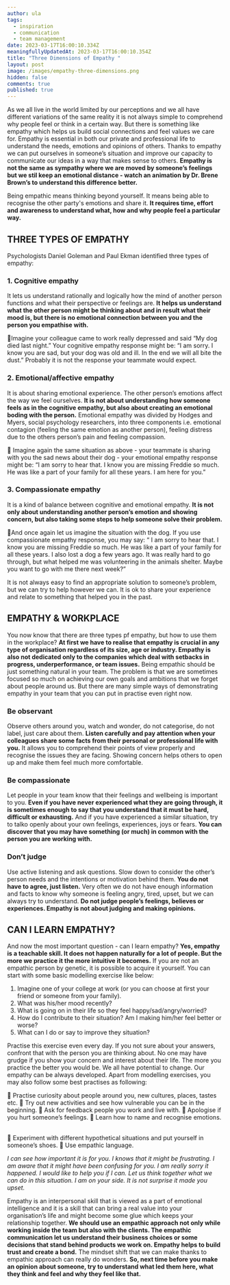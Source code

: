 ```yaml
---
author: ula
tags:
  - inspiration
  - communication
  - team management
date: 2023-03-17T16:00:10.334Z
meaningfullyUpdatedAt: 2023-03-17T16:00:10.354Z
title: "Three Dimensions of Empathy "
layout: post
image: /images/empathy-three-dimensions.png
hidden: false
comments: true
published: true
---
```

As we all live in the world limited by our perceptions and we all have different variations of the same reality it is not always simple to comprehend why people feel or think in a certain way. But there is something like empathy which helps us build social connections and feel values we care for. Empathy is essential in both our private and professional life to understand the needs, emotions and opinions of others. Thanks to empathy we can put ourselves in someone’s situation and improve our capacity to communicate our ideas in a way that makes sense to others. **Empathy is not the same as sympathy where we are moved by someone’s feelings but we stil keep an emotional distance - watch an animation by Dr. Brene Brown’s to understand this difference better.**   

<YouTubeEmbed url='https://www.youtube.com/watch?v=KZBTYViDPlQ' />

Being empathic means thinking beyond yourself. It means being able to recognise the other party's emotions and share it. **It requires time, effort and awareness to understand what, how and why people feel a particular way.** 

## THREE TYPES OF EMPATHY

Psychologists Daniel Goleman and Paul Ekman identified three types of empathy: 

### 1. Cognitive empathy

It lets us understand rationally and logically how the mind of another person functions and what their perspective or feelings are. **It helps us understand what the other person might be thinking about and in result what their mood is, but there is no emotional connection between you and the person you empathise with.** 

📍Imagine your colleague came to work really depressed and said “My dog died last night.” Your cognitive empathy response might be: “I am sorry. I know you are sad, but your dog was old and ill. In the end we will all bite the dust.” Probably it is not the response your teammate would expect.  

### 2. Emotional/affective empathy

It is about sharing emotional experience. The other person’s emotions affect the way we feel ourselves. **It is not about understanding how someone feels as in the cognitive empathy, but also about creating an emotional boding with the person.** Emotional empathy was divided by Hodges and Myers, social psychology researchers, into three components i.e. emotional contagion (feeling  the same emotion as another person), feeling distress due to the others person’s pain and feeling compassion.

📍 Imagine again the same situation as above - your teammate is sharing with you the sad news about their dog - your emotional empathy response might be: “I am sorry to hear that. I know you are missing Freddie so much. He was like a part of your family for all these years. I am here for you.”  

### 3. Compassionate empathy

It is a kind of balance between cognitive and emotional empathy. **It is not only about understanding another person’s emotion and showing concern, but also taking some steps to help someone solve their problem.**  

📍And once again let us imagine the situation with the dog. If you use compassionate empathy response, you may say: “ I am sorry to hear that. I know you are missing Freddie so much. He was like a part of your family for all these years. I also lost a dog a few years ago. It was really hard to go through, but what helped me was volunteering in the animals shelter. Maybe you want to go with me there next week?” 

It is not always easy to find an appropriate solution to someone’s problem, but we can try to help however we can. It is ok to share your experience and relate to something that helped you in the past.  

<GiphyEmbed url='https://giphy.com/clips/DuncanvilleFOX-fox-foxtv-duncanville-Mqpmtpn8OYBZodvF9g' />

## EMPATHY & WORKPLACE   

You now know that there are three types pf empathy, but how to use them in the workplace? **At first we have to realise that empathy is crucial in any type of organisation regardless of its size, age or industry. Empathy is also not dedicated only to the companies which deal with setbacks in progress, underperformance, or team issues.** Being empathic should be just something natural in your team. The problem is that we are sometimes focused so much on achieving our own goals and ambitions that we forget about people around us. But there are many simple ways of demonstrating empathy in your team that you can put in practise even right now.  

### **Be observant**

Observe others around you, watch and wonder, do not categorise, do not label, just care about them. **Listen carefully and pay attention when your colleagues share some facts from their personal or professional life with you.** It allows you to comprehend their points of view properly and recognise the issues they are facing. Showing concern helps others to open up and make them feel much more comfortable.

<GiphyEmbed url='https://giphy.com/gifs/betplus-bet-plus-real-husbands-of-hollywood-BhZacnk7mGZQFhtGTZ' />

### **Be compassionate**

 Let people in your team know that their feelings and wellbeing is important to you. **Even if you have never experienced what they are going through, it is sometimes enough to say that you understand that it must be hard, difficult or exhausting.** And if you have experienced a similar situation, try to talko openly about your own feelings, experiences, joys or fears. **You can discover that you may have something (or much) in common with the person you are working with.**  

### **Don’t judge**

Use active listening and ask questions. Slow down to consider the other’s person needs and the intentions or motivation behind them. **You do not have to agree, just listen.** Very often we do not have enough information and facts to know why someone is feeling angry, tired, upset, but we can always try to understand. **Do not judge people’s feelings, believes or experiences. Empathy is not about judging and making opinions.** 

## CAN I LEARN EMPATHY?

<GiphyEmbed url='https://giphy.com/gifs/salih-whatever-loading-salih-Hys63WZ4UHlAc' />

And now the most important question - can I learn empathy? **Yes, empathy is a teachable skill. It does not happen naturally for a lot of people. But the more we practice it the more intuitive it becomes.** If you are not an empathic person by genetic, it is possible to acquire it yourself.  You can start with some basic modelling exercise like below: 

1. Imagine one of your college at work (or you can choose at first your friend or someone from your family). 
2. What was his/her mood recently?
3. What is going on in their life so they feel happy/sad/angry/worried?
4. How do I contribute to their situation? Am I making him/her feel better or worse? 
5. What can I do or say to improve they situation?  

Practise this exercise even every day. If you not sure about your answers, confront that with the person you are thinking about. No one may have grudge if you show your concern and interest about their life. The more you practice the better you would be. We all have potential to change. Our empathy can be always developed. Apart from modelling exercises, you may also follow some best practises as following:  

🧡 Practise curiosity about people around you, new cultures, places, tastes etc.
🧡 Try out new activities and see how vulnerable you can be in the beginning. 
🧡 Ask for feedback people you work and live with. 
🧡 Apologise if you hurt someone’s feelings. 
🧡 Learn how to name and recognise emotions.  

<YouTubeEmbed url='https://youtu.be/ZxfJicfyCdg' />

🧡 Experiment with different hypothetical situations and put yourself in someone’s shoes. 
🧡 Use empathic language.

*I can see how important it is for you. 
I knows that it might be frustrating. 
I am aware that it might have been confusing for you. 
I am really sorry it happened. 
I would like to help you if I can. 
Let us think together what we can do in this situation. 
I am on your side. It is not surprise it made you upset.* 

Empathy is an interpersonal skill that is viewed as a part of emotional intelligence and it is a skill that can bring a real value into your organisation’s life and might become some glue which keeps your relationship together. **We should use an empathic approach not only while working inside the team but also with the clients. The empathic communication let us understand their business choices or some decisions that stand behind products we work on. Empathy helps to build trust and create a bond.** The mindset shift that we can make thanks to empathic approach can really do wonders. **So, next time before you make an opinion about someone, try to understand what led them here, what they think and feel and why they feel like that.**